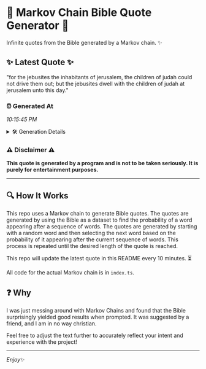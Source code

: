 # 📖 Markov Chain Bible Quote Generator 📖

Infinite quotes from the Bible generated by a Markov chain. ✨

## ✨ Latest Quote ✨
"for the jebusites the inhabitants of jerusalem, the children of judah could not drive them out; but the jebusites dwell with the children of judah at jerusalem unto this day."

### ⏰ Generated At
*10:15:45 PM*

<details>
    <summary>🛠️ Generation Details</summary>
    <p>
        <strong>🌱 Seed:</strong> for<br>
        <strong>🔄 Iterations:</strong> 29<br>
        <strong>📜 Context History:</strong><br>[ for ]: the<br>[ for, the ]: jebusites<br>[ for, the, jebusites ]: the<br>[ for, the, jebusites, the ]: inhabitants<br>[ for, the, jebusites, the, inhabitants ]: of<br>[ for, the, jebusites, the, inhabitants, of ]: jerusalem,<br>[ the, jebusites, the, inhabitants, of, jerusalem, ]: the<br>[ jebusites, the, inhabitants, of, jerusalem,, the ]: children<br>[ the, inhabitants, of, jerusalem,, the, children ]: of<br>[ inhabitants, of, jerusalem,, the, children, of ]: judah<br>[ of, jerusalem,, the, children, of, judah ]: could<br>[ jerusalem,, the, children, of, judah, could ]: not<br>[ the, children, of, judah, could, not ]: drive<br>[ children, of, judah, could, not, drive ]: them<br>[ of, judah, could, not, drive, them ]: out;<br>[ judah, could, not, drive, them, out; ]: but<br>[ could, not, drive, them, out;, but ]: the<br>[ not, drive, them, out;, but, the ]: jebusites<br>[ drive, them, out;, but, the, jebusites ]: dwell<br>[ them, out;, but, the, jebusites, dwell ]: with<br>[ out;, but, the, jebusites, dwell, with ]: the<br>[ but, the, jebusites, dwell, with, the ]: children<br>[ the, jebusites, dwell, with, the, children ]: of<br>[ jebusites, dwell, with, the, children, of ]: judah<br>[ dwell, with, the, children, of, judah ]: at<br>[ with, the, children, of, judah, at ]: jerusalem<br>[ the, children, of, judah, at, jerusalem ]: unto<br>[ children, of, judah, at, jerusalem, unto ]: this<br>[ of, judah, at, jerusalem, unto, this ]: day.<br>
    </p>
</details>

### ⚠️ Disclaimer ⚠️
**This quote is generated by a program and is not to be taken seriously. It is purely for entertainment purposes.**

---

## 🔍 How It Works

This repo uses a Markov chain to generate Bible quotes. The quotes are generated by using the Bible as a dataset to find the probability of a word appearing after a sequence of words. The quotes are generated by starting with a random word and then selecting the next word based on the probability of it appearing after the current sequence of words. This process is repeated until the desired length of the quote is reached.

This repo will update the latest quote in this README every 10 minutes. ⏳

All code for the actual Markov chain is in `index.ts`.

## ❓ Why

I was just messing around with Markov Chains and found that the Bible surprisingly yielded good results when prompted. 
It was suggested by a friend, and I am in no way christian.

Feel free to adjust the text further to accurately reflect your intent and experience with the project!

---

*Enjoy*✨
